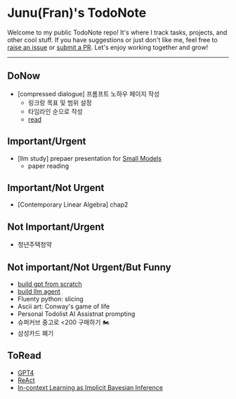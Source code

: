 # Junu(Fran)'s TodoNote
Welcome to my public TodoNote repo! It's where I track tasks, projects, and other cool stuff. If you have suggestions or just don't like me, feel free to [raise an issue](https://github.com/junuMoon/TodoNote/issues) or [submit a PR](https://github.com/junuMoon/TodoNote/pulls). Let's enjoy working together and grow!

---

## DoNow
- [compressed dialogue] 프롬프트 노하우 페이지 작성
    - 링크랑 목표 및 범위 설정
    - 타임라인 순으로 작성
    - [read](https://news.hada.io/topic?id=8974&utm_source=slack&utm_medium=bot&utm_campaign=T03DX7FH9DK)

## Important/Urgent
- [llm study] prepaer presentation for [Small Models](https://arxiv.org/pdf/1912.02292.pdf)
    - paper reading

## Important/Not Urgent
- [Contemporary Linear Algebra] chap2

## Not Important/Urgent
- 청년주택청약

## Not important/Not Urgent/But Funny
- [build gpt from scratch](https://youtu.be/kCc8FmEb1nY)
- [build llm agent](https://github.com/junuMoon/llm_agents)
- Fluenty python: slicing
- Ascii art: Conway's game of life
- Personal Todolist AI Assistnat prompting
- 슈퍼커브 중고로 <200 구매하기 🏍️
- 삼성카드 폐기

## ToRead
- [GPT4](https://arxiv.org/pdf/2303.08774.pdf)
- [ReAct](https://arxiv.org/pdf/2210.03629.pdf)
- [In-context Learning as Implicit Bayesian Inference](https://arxiv.org/pdf/2111.02080.pdf) 
